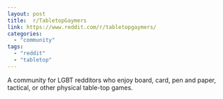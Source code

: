 ```yaml
---
layout: post
title:  r/TabletopGaymers
link: https://www.reddit.com/r/tabletopgaymers/
categories: 
  - "community"
tags:
  - "reddit"
  - "tabletop"
---
```


A community for LGBT redditors who enjoy board, card, pen and paper, tactical, or other physical table-top games.
